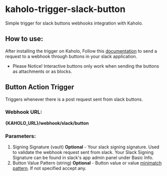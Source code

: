 # kaholo-trigger-slack-button
Simple trigger for slack buttons webhooks integration with Kaholo.

## How to use:
After installing the trigger on Kaholo,
Follow this [documentation](https://api.slack.com/legacy/message-buttons) to send a request to a webhook through buttons in your slack application.
* Please Notice! Interactive buttons only work when sending the buttons as attachments or as blocks.

## Button Action Trigger
Triggers whenever there is a post request sent from slack buttons.

### Webhook URL:
**{KAHOLO_URL}/webhook/slack/button**

### Parameters:
1. Signing Signature (vault) **Optional** - Your slack signing signature. Used to validate the webhook request sent from slack. Your Slack Signing Signature can be found in slack's app admin panel under Basic Info. 
2. Button Value Pattern (string) **Optional** - Button value or value [minimatch pattern](https://github.com/isaacs/minimatch#readme). If not specified accept any.